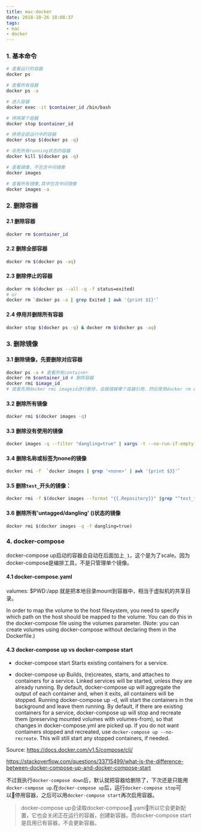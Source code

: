 ```yaml
---
title: mac-docker
date: 2018-10-26 18:08:37
tags:
- mac
- docker
---
```


### 1. 基本命令
``` bash
# 查看运行的容器
docker ps

# 查看所有容器
docker ps -a

# 进入容器
docker exec -it $container_id /bin/bash

# 停用某个容器
docker stop $container_id

# 停用全部运行中的容器
docker stop $(docker ps -q)

# 杀死所有running状态的容器
docker kill $(docker ps -q)

# 查看镜像，不包含中间镜像
docker images

# 查看所有镜像,其中包含中间镜像
docker images -a
```
<!-- more -->

### 2. 删除容器

#### 2.1 删除容器
``` bash
docker rm $container_id
```

#### 2.2 删除全部容器
```bash
docker rm $(docker ps -aq)
```

#### 2.3 删除停止的容器
``` bash
docker rm $(docker ps --all -q -f status=exited)
# or
docker rm `docker ps -a | grep Exited | awk '{print $1}'` 
```

#### 2.4 停用并删除所有容器
``` bash
docker stop $(docker ps -q) & docker rm $(docker ps -aq)
```



### 3. 删除镜像

#### 3.1 删除镜像，先要删除对应容器
``` bash
docker ps -a # 查看所有container
docker rm $container_id # 删除容器 
docker rmi $image_id
# 或者先用docker rmi imageid进行删除，会报错被哪个容器引用，然后使用docker rm container_id删除掉该容器即可
```

#### 3.2 删除所有镜像
``` bash
docker rmi $(docker images -q)
```

#### 3.3 删除没有使用的镜像
``` bash
docker images -q --filter "dangling=true" | xargs -t --no-run-if-empty docker rmi
```

#### 3.4 删除名称或标签为none的镜像
``` bash
docker rmi -f  `docker images | grep '<none>' | awk '{print $3}'`
```

#### 3.5 删除`test_`开头的镜像：
``` bash
docker rmi -f $(docker images --format "{{.Repository}}" |grep "^test_*")
```

#### 3.6 删除所有\'untagged/dangling\' ()状态的镜像
``` bash
docker rmi $(docker images -q -f dangling=true)
```

### 4. docker-compose
docker-compose up启动的容器会自动在后面加上`_1`，这个是为了scale。因为docker-compose是编排工具，不是只管理单个镜像。

#### 4.1 docker-compose.yaml
valumes: $PWD:/app
就是把本地目录mount到容器中，相当于虚拟机的共享目录。

In order to map the volume to the host filesystem, you need to specify which path on the host should be mapped to the volume. You can do this in the docker-compose file using the volumes parameter. (Note: you can create volumes using docker-compose without declaring them in the Dockerfile.)

#### 4.3 docker-compose up vs docker-compose start
- docker-compose start
Starts existing containers for a service.

- docker-compose up
Builds, (re)creates, starts, and attaches to containers for a service.
Linked services will be started, unless they are already running.
By default, docker-compose up will aggregate the output of each container and, when it exits, all containers will be stopped. Running docker-compose up -d, will start the containers in the background and leave them running.
By default, if there are existing containers for a service, docker-compose up will stop and recreate them (preserving mounted volumes with volumes-from), so that changes in docker-compose.yml are picked up. If you do not want containers stopped and recreated, use `docker-compose up --no-recreate`. This will still start any stopped containers, if needed.

Source: https://docs.docker.com/v1.5/compose/cli/

https://stackoverflow.com/questions/33715499/what-is-the-difference-between-docker-compose-up-and-docker-compose-start


不过我执行`docker-compose down`后，默认就把容器给删除了，下次还是只能用`docker-compose up`.在`docker-compose up`后，运行`docker-compose stop`可以停用容器，之后可以用`docker-compose start`再次启用容器。

> docker-compose up会读取docker-compose.yaml，所以它会更新配置，它也会关闭正在运行的容器，创建新容器。而docker-compose start是启用已有容器，不会更新容器。